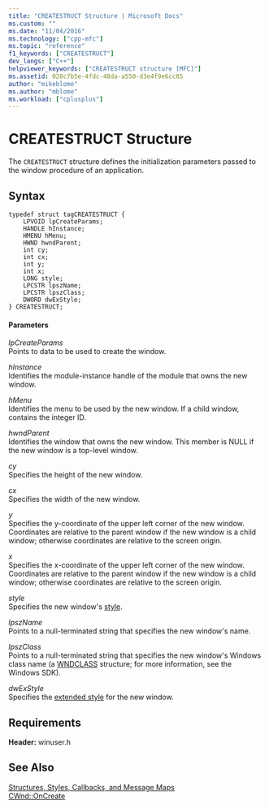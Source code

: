 ```yaml
---
title: "CREATESTRUCT Structure | Microsoft Docs"
ms.custom: ""
ms.date: "11/04/2016"
ms.technology: ["cpp-mfc"]
ms.topic: "reference"
f1_keywords: ["CREATESTRUCT"]
dev_langs: ["C++"]
helpviewer_keywords: ["CREATESTRUCT structure [MFC]"]
ms.assetid: 028c7b5e-4fdc-48da-a550-d3e4f9e6cc85
author: "mikeblome"
ms.author: "mblome"
ms.workload: ["cplusplus"]
---
```

# CREATESTRUCT Structure
The `CREATESTRUCT` structure defines the initialization parameters passed to the window procedure of an application.  
  
## Syntax  
  
```  
typedef struct tagCREATESTRUCT {  
    LPVOID lpCreateParams;  
    HANDLE hInstance;  
    HMENU hMenu;  
    HWND hwndParent;  
    int cy;  
    int cx;  
    int y;  
    int x;  
    LONG style;  
    LPCSTR lpszName;  
    LPCSTR lpszClass;  
    DWORD dwExStyle;  
} CREATESTRUCT;  
```  
  
#### Parameters  
 *lpCreateParams*  
 Points to data to be used to create the window.  
  
 *hInstance*  
 Identifies the module-instance handle of the module that owns the new window.  
  
 *hMenu*  
 Identifies the menu to be used by the new window. If a child window, contains the integer ID.  
  
 *hwndParent*  
 Identifies the window that owns the new window. This member is NULL if the new window is a top-level window.  
  
 *cy*  
 Specifies the height of the new window.  
  
 *cx*  
 Specifies the width of the new window.  
  
 *y*  
 Specifies the y-coordinate of the upper left corner of the new window. Coordinates are relative to the parent window if the new window is a child window; otherwise coordinates are relative to the screen origin.  
  
 *x*  
 Specifies the x-coordinate of the upper left corner of the new window. Coordinates are relative to the parent window if the new window is a child window; otherwise coordinates are relative to the screen origin.  
  
 *style*  
 Specifies the new window's [style](../../mfc/reference/styles-used-by-mfc.md).  
  
 *lpszName*  
 Points to a null-terminated string that specifies the new window's name.  
  
 *lpszClass*  
 Points to a null-terminated string that specifies the new window's Windows class name (a [WNDCLASS](http://msdn.microsoft.com/library/windows/desktop/ms633576) structure; for more information, see the Windows SDK).  
  
 *dwExStyle*  
 Specifies the [extended style](../../mfc/reference/styles-used-by-mfc.md#extended-window-styles) for the new window.  
  
## Requirements  
 **Header:** winuser.h  
  
## See Also  
 [Structures, Styles, Callbacks, and Message Maps](../../mfc/reference/structures-styles-callbacks-and-message-maps.md)   
 [CWnd::OnCreate](../../mfc/reference/cwnd-class.md#oncreate)


